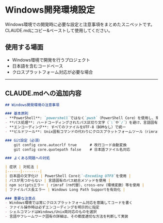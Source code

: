 # Windows開発環境設定

Windows環境での開発時に必要な設定と注意事項をまとめたスニペットです。CLAUDE.mdにコピー&ペーストして使用してください。

## 使用する場面
- Windows環境で開発を行うプロジェクト
- 日本語を含むコードベース
- クロスプラットフォーム対応が必要な場合

---

## CLAUDE.mdへの追加内容

```markdown
## Windows開発環境の注意事項

### 基本原則
- **PowerShell**: `powershell`ではなく`pwsh`（PowerShell Core）を使用し、常に`-Encoding UTF8`を指定
- **パス処理**: ハードコーディングされたパス区切り文字（`\`や`/`）を避け、言語固有のパス処理ライブラリを使用
- **エンコーディング**: すべてのファイルをUTF-8（BOMなし）で統一
- **ビルドツール**: Unix固有コマンドの代わりにクロスプラットフォームツール（rimraf、cross-env等）を使用

### Git設定（必須）
    git config core.autocrlf true      # 改行コード自動変換
    git config core.quotepath false    # 日本語ファイル名対応

### よくある問題への対処

| 症状 | 対処法 |
|------|--------|
| 日本語の文字化け | PowerShell Coreと`-Encoding UTF8`を使用 |
| パスが見つからない | 言語固有のパス結合メソッドを使用 |
| npm scriptsエラー | rimraf（rm代替）、cross-env（環境変数）等を使用 |
| ファイルパス長エラー | Windows Long Path Supportを有効化 |

### 重要な注意点
- Windows環境では常にクロスプラットフォーム対応を意識してコードを書く
- ファイル操作時は必ずエンコーディングを明示的に指定
- シェルコマンドはWindows/Unix両対応のものを選択
- 言語やフレームワーク固有の詳細は、その都度適切な方法を判断して実装
```